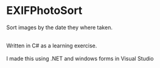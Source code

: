 EXIFPhotoSort
=============

Sort images by the date they where taken.
<br><br>
<p>Written in C# as a learning exercise.
<br><br>
I made this using .NET and windows forms in Visual Studio</p>
